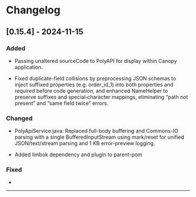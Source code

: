 # Changelog

## [0.15.4] - 2024-11-15

### Added

- Passing unaltered sourceCode to PolyAPI for display within Canopy application.

- Fixed duplicate-field collisions by preprocessing JSON schemas to inject suffixed properties (e.g. order_id_1) into both properties and required before code generation, and enhanced NameHelper to preserve suffixes and special‐character mappings, eliminating “path not present” and “same field twice” errors.

### Changed

- PolyApiService.java: Replaced full-body buffering and Commons-IO parsing with a single BufferedInputStream using mark/reset for unified JSON/text/stream parsing and 1 KB error-preview logging.

- Added limbok dependency and plugin to parent-pom

### Fixed

- 

---
